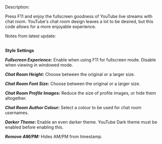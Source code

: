 Description:

Press F11 and enjoy the fullscreen goodness of YouTube live streams with chat room. YouTube's chat room design leaves a lot to be desired, but this code allows for a more enjoyable experience.

Notes from latest update:

<br>
<b>Style Settings</b>

<b><i>Fullscreen Experience:</i></b> Enable when using F11 for fullscreen mode. Disable when viewing in windowed mode.

<b><i>Chat Room Height:</i></b> Choose between the original or a larger size.

<b><i>Chat Room Font Size:</i></b> Choose between the original or a larger size.

<b><i>Chat Room Profile Images:</i></b> Reduce the size of profile images, or hide them altogether.

<b><i>Chat Room Author Colour:</i></b> Select a colour to be used for chat room usernames.

<b><i>Darker Theme:</i></b> Enable an even darker theme. YouTube Dark theme must be enabled before enabling this.

<b><i>Remove AM/PM:</i></b> Hides AM/PM from timestamp.
